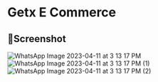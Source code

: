 # Getx E Commerce

## 📲Screenshot
![WhatsApp Image 2023-04-11 at 3 13 17 PM](https://user-images.githubusercontent.com/102571608/231123372-47a85966-3824-4fec-abda-53ed3fea3b76.jpeg)
![WhatsApp Image 2023-04-11 at 3 13 17 PM (1)](https://user-images.githubusercontent.com/102571608/231123384-91ea17e4-13ca-4202-92a6-a49d377f2a6b.jpeg)
![WhatsApp Image 2023-04-11 at 3 13 17 PM (2)](https://user-images.githubusercontent.com/102571608/231123389-33589aff-09fc-4853-afc4-b043776792c9.jpeg)


